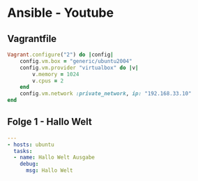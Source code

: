 # Ansible - Youtube

## Vagrantfile

```ruby
Vagrant.configure("2") do |config|
	config.vm.box = "generic/ubuntu2004"
	config.vm.provider "virtualbox" do |v|
		v.memory = 1024
		v.cpus = 2
	end
	config.vm.network :private_network, ip: "192.168.33.10"
end
```

## Folge 1 - Hallo Welt

```yaml
---
- hosts: ubuntu
  tasks:
  - name: Hallo Welt Ausgabe
    debug:
      msg: Hallo Welt
``` 